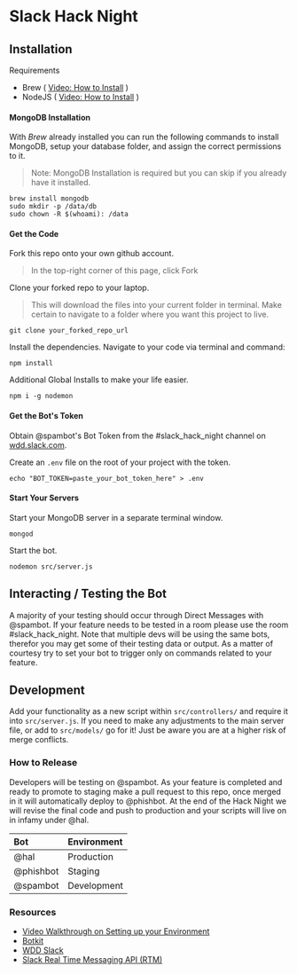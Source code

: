 # Slack Hack Night

## Installation
Requirements
* Brew ( [Video: How to Install](https://youtu.be/lI_2DWnYo8o) )
* NodeJS ( [Video: How to Install](https://youtu.be/sD4IQjyv9f8) )


#### MongoDB Installation

With _Brew_ already installed you can run the following commands to install MongoDB, setup your database folder, and assign the correct permissions to it.

> Note: MongoDB Installation is required but you can skip if you already have it installed.

```
brew install mongodb
sudo mkdir -p /data/db
sudo chown -R $(whoami): /data
```

#### Get the Code

Fork this repo onto your own github account.

>In the top-right corner of this page, click Fork

Clone your forked repo to your laptop.
> This will download the files into your current folder in terminal. Make certain to navigate to a folder where you want this project to live.

```
git clone your_forked_repo_url
```

Install the dependencies. Navigate to your code via terminal and command:

```
npm install
```

Additional Global Installs to make your life easier.

```
npm i -g nodemon
```
#### Get the Bot's Token

Obtain @spambot's Bot Token from the #slack_hack_night channel on [wdd.slack.com](https://wdd.slack.com).

Create an ```.env``` file on the root of your project with the token.

```
echo "BOT_TOKEN=paste_your_bot_token_here" > .env
```

#### Start Your Servers

Start your MongoDB server in a separate terminal window.
```
mongod
```

Start the bot.

```
nodemon src/server.js
```

## Interacting / Testing the Bot

A majority of your testing should occur through Direct Messages with @spambot. If your feature needs to be tested in a room please use the room #slack_hack_night. Note that multiple devs will be using the same bots, therefor you may get some of their testing data or output. As a matter of courtesy try to set your bot to trigger only on commands related to your feature.

## Development

Add your functionality as a new script within ```src/controllers/``` and require it into ```src/server.js```. If you need to make any adjustments to the main server file, or add to ```src/models/``` go for it! Just be aware you are at a higher risk of merge conflicts.

### How to Release

Developers will be testing on @spambot. As your feature is completed and ready to promote to staging make a pull request to this repo, once merged in it will automatically deploy to @phishbot. At the end of the Hack Night we will revise the final code and push to production and your scripts will live on in infamy under @hal.

| Bot | Environment|
|:---|:---|
| @hal | Production |
| @phishbot | Staging |
| @spambot | Development |



### Resources

* [Video Walkthrough on Setting up your Environment](https://youtu.be/7KRkOCCpBCo)
* [Botkit](https://howdy.ai/botkit/)
* [WDD Slack](https://wdd.slack.com)
* [Slack Real Time Messaging API (RTM)](https://api.slack.com/rtm)

